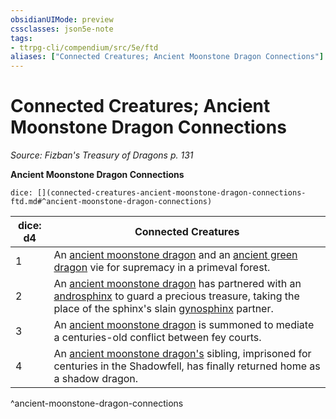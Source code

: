 ```yaml
---
obsidianUIMode: preview
cssclasses: json5e-note
tags:
- ttrpg-cli/compendium/src/5e/ftd
aliases: ["Connected Creatures; Ancient Moonstone Dragon Connections"]
---
```

# Connected Creatures; Ancient Moonstone Dragon Connections
*Source: Fizban's Treasury of Dragons p. 131* 

**Ancient Moonstone Dragon Connections**

`dice: [](connected-creatures-ancient-moonstone-dragon-connections-ftd.md#^ancient-moonstone-dragon-connections)`

| dice: d4 | Connected Creatures |
|----------|---------------------|
| 1 | An [ancient moonstone dragon](ancient-moonstone-dragon-ftd.md) and an [ancient green dragon](ancient-green-dragon.md) vie for supremacy in a primeval forest. |
| 2 | An [ancient moonstone dragon](ancient-moonstone-dragon-ftd.md) has partnered with an [androsphinx](androsphinx.md) to guard a precious treasure, taking the place of the sphinx's slain [gynosphinx](gynosphinx.md) partner. |
| 3 | An [ancient moonstone dragon](ancient-moonstone-dragon-ftd.md) is summoned to mediate a centuries-old conflict between fey courts. |
| 4 | An [ancient moonstone dragon's](ancient-moonstone-dragon-ftd.md) sibling, imprisoned for centuries in the Shadowfell, has finally returned home as a shadow dragon. |
^ancient-moonstone-dragon-connections